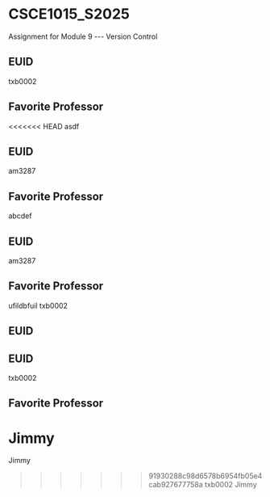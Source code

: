 # CSCE1015_S2025

Assignment for Module 9 --- Version Control

## EUID
txb0002
## Favorite Professor
<<<<<<< HEAD
asdf
## EUID
am3287
## Favorite Professor
abcdef
## EUID
am3287
## Favorite Professor
ufildbfuil
txb0002
## EUID

## EUID
txb0002
## Favorite Professor
Jimmy
=======
Jimmy

>>>>>>> 91930288c98d6578b6954fb05e4cab927677758a
txb0002
Jimmy

